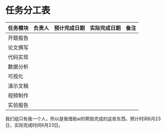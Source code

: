 # 任务分工表

| 任务模块 | 负责人 | 预计完成日期 | 实际完成日期 | 备注 |
|---|---|---|---|---|
| 开题报告 | | | | |
| 论文撰写 | | | | |
| 代码实现 | | | | |
| 数据分析 | | | | |
| 可视化 | | | | |
| 演示文稿 | | | | |
| 视频制作 | | | | |
| 实验报告 | | | | |
我们组只有我一个人，所以是我借助ai的帮助完成的这些东西，预计时间6月23日，实际完成时间6月23日。
